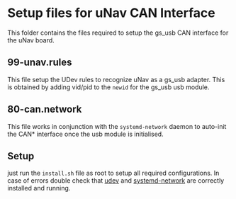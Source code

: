 # Setup files for uNav CAN Interface

This folder contains the files required to setup the gs_usb CAN interface for the uNav board.

## 99-unav.rules

This file setup the UDev rules to recognize uNav as a gs_usb adapter. This is obtained by adding
vid/pid to the `newid` for the gs_usb usb module.

## 80-can.network

This file works in conjunction with the `systemd-network` daemon to auto-init the CAN* interface
once the usb module is initialised.

## Setup

just run the `install.sh` file as root to setup all required configurations.
In case of errors double check that [udev](https://manpages.ubuntu.com/manpages/focal/man7/udev.7.html)
and [systemd-network](https://manpages.ubuntu.com/manpages/focal/man8/systemd-networkd.service.8.html)
are correctly installed and running.
